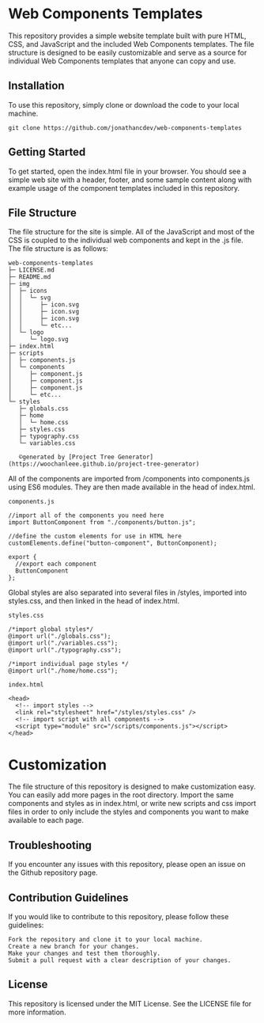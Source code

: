# Web Components Templates

This repository provides a simple website template built with pure HTML, CSS,
and JavaScript and the included Web Components templates. The file structure is
designed to be easily customizable and serve as a source for individual Web
Components templates that anyone can copy and use.

## Installation

To use this repository, simply clone or download the code to your local machine.

```
git clone https://github.com/jonathancdev/web-components-templates
```

## Getting Started

To get started, open the index.html file in your browser. You should see a
simple web site with a header, footer, and some sample content along with
example usage of the component templates included in this repository.

## File Structure

The file structure for the site is simple. All of the JavaScript and most of the
CSS is coupled to the individual web components and kept in the .js file. The
file structure is as follows:

```
web-components-templates
├─ LICENSE.md
├─ README.md
├─ img
│  ├─ icons
│  │  └─ svg
│  │     ├─ icon.svg
│  │     ├─ icon.svg
│  │     ├─ icon.svg
│  │     └─ etc...
│  └─ logo
│     └─ logo.svg
├─ index.html
├─ scripts
│  ├─ components.js
│  └─ components
│     ├─ component.js
│     ├─ component.js
│     ├─ component.js
│     └─ etc...
└─ styles
   ├─ globals.css
   ├─ home
   │  └─ home.css
   ├─ styles.css
   ├─ typography.css
   └─ variables.css
   
   ©generated by [Project Tree Generator](https://woochanleee.github.io/project-tree-generator)

```

All of the components are imported from /components into components.js using ES6
modules. They are then made available in the head of index.html.

```
components.js

//import all of the components you need here
import ButtonComponent from "./components/button.js";

//define the custom elements for use in HTML here
customElements.define("button-component", ButtonComponent);

export {
  //export each component
  ButtonComponent
};
```

Global styles are also separated into several files in /styles, imported into
styles.css, and then linked in the head of index.html.

```
styles.css

/*import global styles*/
@import url("./globals.css");
@import url("./variables.css");
@import url("./typography.css");

/*import individual page styles */
@import url("./home/home.css");

```

```
index.html

<head>
  <!-- import styles -->
  <link rel="stylesheet" href="/styles/styles.css" />
  <!-- import script with all components -->
  <script type="module" src="/scripts/components.js"></script>
</head>
```

# Customization

The file structure of this repository is designed to make customization easy.
You can easily add more pages in the root directory. Import the same components
and styles as in index.html, or write new scripts and css import files in order
to only include the styles and components you want to make available to each
page.

## Troubleshooting

If you encounter any issues with this repository, please open an issue on the
Github repository page.

## Contribution Guidelines

If you would like to contribute to this repository, please follow these
guidelines:

    Fork the repository and clone it to your local machine.
    Create a new branch for your changes.
    Make your changes and test them thoroughly.
    Submit a pull request with a clear description of your changes.

## License

This repository is licensed under the MIT License. See the LICENSE file for more
information.
